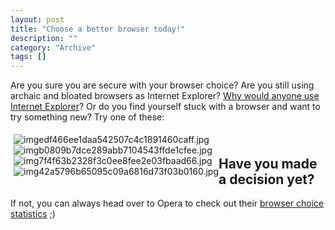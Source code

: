 ```yaml
--- 
layout: post 
title: "Choose a better browser today!"
description: ""
category: "Archive"
tags: []
---  
```

Are you sure you are secure with your browser choice? Are you still using archaic and bloated browsers as Internet Explorer? <a href="http://robertnyman.com/2007/03/23/why-would-anyone-use-internet-explorer/">Why would anyone use Internet Explorer</a>? Or do you find yourself stuck with a browser and want to try something new? Try one of these: 
 


<div style="background:white;padding:5px;text-align:left;" class="curved-5"><a style="padding:0px; background:none;" href="http://mozilla.com">
<img class="reflect rheight15" src="http://cdn.phun-ky.net/img/blog/imgedf466ee1daa542507c4c1891460caff.jpg" alt="imgedf466ee1daa542507c4c1891460caff.jpg" title="" style="float:left;margin-right:5px;" /></a>
<a style="padding:0px; background:none;" href="http://google.com/chrome">
<img class="reflect rheight15" src="http://cdn.phun-ky.net/img/blog/imgb0809b7dce289abb7104543ffde1cfee.jpg" alt="imgb0809b7dce289abb7104543ffde1cfee.jpg" title="" style="float:left;margin-right:5px;" /></a>
<a style="padding:0px; background:none;" href="http://opera.com">
<img class="reflect rheight15" src="http://cdn.phun-ky.net/img/blog/img7f4f63b2328f3c0ee8fee2e03fbaad66.jpg" alt="img7f4f63b2328f3c0ee8fee2e03fbaad66.jpg" title="" style="float:left;margin-right:5px;" /></a>
<a style="padding:0px; background:none;" href="http://www.apple.com/safari/"><img class="reflect rheight15" src="http://cdn.phun-ky.net/img/blog/img42a5796b65095c09a6816d73f03b0160.jpg" alt="img42a5796b65095c09a6816d73f03b0160.jpg" title="" style="float:left;" /></a>
</div>

## Have you made a decision yet?


If not, you can always head over to Opera to check out their <a href="http://my.opera.com/community/choice/stats/">browser choice statistics</a> ;)